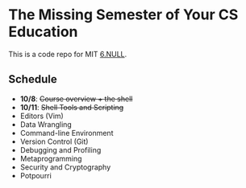 # The Missing Semester of Your CS Education

This is a code repo for MIT [6.NULL](https://missing.csail.mit.edu/).

## Schedule

- **10/8**: <del>Course overview + the shell</del>
- **10/11**: <del>Shell Tools and Scripting</del>
- Editors (Vim)
- Data Wrangling
- Command-line Environment
- Version Control (Git)
- Debugging and Profiling
- Metaprogramming
- Security and Cryptography
- Potpourri